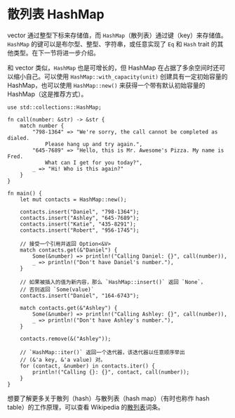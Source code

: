 # 散列表 HashMap

vector 通过整型下标来存储值，而 `HashMap`（散列表）通过键（key）来存储值。`HashMap` 的键可以是布尔型、整型、字符串，或任意实现了 `Eq` 和 `Hash` trait
的其他类型。在下一节将进一步介绍。

和 vector 类似，`HashMap` 也是可增长的，但 HashMap 在占据了多余空间时还可以缩小自己。可以使用 `HashMap::with_capacity(unit)` 创建具有一定初始容量的 HashMap，也可以使用 `HashMap::new()` 来获得一个带有默认初始容量的 HashMap（这是推荐方式）。

```rust,editable
use std::collections::HashMap;

fn call(number: &str) -> &str {
    match number {
        "798-1364" => "We're sorry, the call cannot be completed as dialed. 
            Please hang up and try again.",
        "645-7689" => "Hello, this is Mr. Awesome's Pizza. My name is Fred.
            What can I get for you today?",
        _ => "Hi! Who is this again?"
    }
}

fn main() { 
    let mut contacts = HashMap::new();

    contacts.insert("Daniel", "798-1364");
    contacts.insert("Ashley", "645-7689");
    contacts.insert("Katie", "435-8291");
    contacts.insert("Robert", "956-1745");

    // 接受一个引用并返回 Option<&V>
    match contacts.get(&"Daniel") {
        Some(&number) => println!("Calling Daniel: {}", call(number)),
        _ => println!("Don't have Daniel's number."),
    }

    // 如果被插入的值为新内容，那么 `HashMap::insert()` 返回 `None`，
    // 否则返回 `Some(value)`
    contacts.insert("Daniel", "164-6743");

    match contacts.get(&"Ashley") {
        Some(&number) => println!("Calling Ashley: {}", call(number)),
        _ => println!("Don't have Ashley's number."),
    }

    contacts.remove(&("Ashley")); 

    // `HashMap::iter()` 返回一个迭代器，该迭代器以任意顺序举出
    // (&'a key, &'a value) 对。
    for (contact, &number) in contacts.iter() {
        println!("Calling {}: {}", contact, call(number)); 
    }
}
```

想要了解更多关于散列（hash）与散列表（hash map）（有时也称作 hash table）的工作原理，可以查看 Wikipedia 的[散列表][wiki-hash]词条。

[wiki-hash]: https://en.wikipedia.org/wiki/Hash_table
